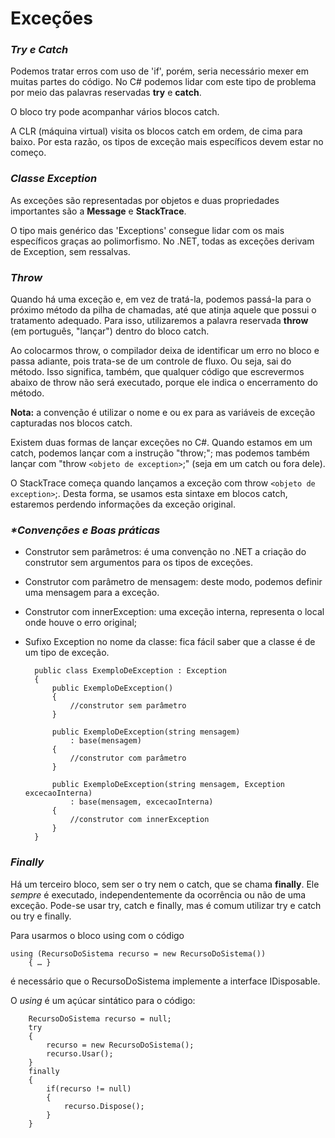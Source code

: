 # Exceções

### _Try e Catch_
Podemos tratar erros com uso de 'if', porém, seria necessário mexer em muitas partes do código.
No C#  podemos lidar com este tipo de problema por meio das palavras reservadas **try** e **catch**.

O bloco try pode acompanhar vários blocos catch.

A CLR (máquina virtual) visita os blocos catch em ordem, de cima para baixo. Por esta razão, os tipos de exceção mais específicos devem estar no começo.

### _Classe Exception_
As exceções são representadas por objetos e duas propriedades importantes são a **Message** e **StackTrace**.

O tipo mais genérico das 'Exceptions' consegue lidar com os mais específicos graças ao polimorfismo. No .NET, todas as exceções derivam de Exception, sem ressalvas.

### _Throw_
Quando há uma exceção e, em vez de tratá-la, podemos passá-la para o próximo método da pilha de chamadas, até que atinja aquele que possui o tratamento adequado. Para isso, utilizaremos a palavra reservada **throw** (em português, "lançar") dentro do bloco catch.

Ao colocarmos throw, o compilador deixa de identificar um erro no bloco e passa adiante, pois trata-se de um controle de fluxo. Ou seja, sai do método. Isso significa, também, que qualquer código que escrevermos abaixo de throw não será executado, porque ele indica o encerramento do método.

**Nota:**  a convenção é utilizar o nome e ou ex para as variáveis de exceção capturadas nos blocos catch. 

Existem duas formas de lançar exceções no C#. Quando estamos em um catch, podemos lançar com a instrução "throw;"; mas podemos também lançar com "throw `<objeto de exception>`;" (seja em um catch ou fora dele).

O StackTrace começa quando lançamos a exceção com throw `<objeto de exception>`;. Desta forma, se usamos esta sintaxe em blocos catch, estaremos perdendo informações da exceção original.

### _*Convenções e Boas práticas_

* Construtor sem parâmetros: é uma convenção no .NET a criação do construtor sem argumentos para os tipos de exceções.
* Construtor com parâmetro de mensagem: deste modo, podemos definir uma mensagem para a exceção.
* Construtor com innerException: uma exceção interna, representa o local onde houve o erro original;
* Sufixo Exception no nome da classe: fica fácil saber que a classe é de um tipo de exceção.

        public class ExemploDeException : Exception
        {
            public ExemploDeException()
            {
                //construtor sem parâmetro
            }

            public ExemploDeException(string mensagem)
                : base(mensagem)
            {
                //construtor com parâmetro
            }

            public ExemploDeException(string mensagem, Exception excecaoInterna)
                : base(mensagem, excecaoInterna)
            {
                //construtor com innerException
            }
        }

###  _Finally_
Há um terceiro bloco, sem ser o try nem o catch, que se chama **finally**. Ele _sempre_ é executado, independentemente da ocorrência ou não de uma exceção. Pode-se usar try, catch e finally, mas é comum utilizar try e catch ou try e finally.

Para usarmos o bloco using com o código 

    using (RecursoDoSistema recurso = new RecursoDoSistema()) 
        { … }

é necessário que o RecursoDoSistema implemente a interface IDisposable.

O _using_ é um açúcar sintático para o código:

        RecursoDoSistema recurso = null;
        try
        {
            recurso = new RecursoDoSistema();
            recurso.Usar();
        }
        finally
        {
            if(recurso != null)
            {
                recurso.Dispose();
            }
        }

